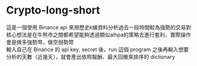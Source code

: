 # Crypto-long-short

這是一個使用 Binance api 來撈歷史k線資料分析過去一段時間較為強勢的交易對
<br>
核心想法是在牛熊市之間都希望能夠透過類似alhpa的策略去進行套利，實際操作會是做多強勢幣，做空弱勢幣
<br>
輸入自己在 Binance 的 api key, secret 後，run 這個 program 之後再輸入想要分析的天數（近幾天），就會產出依照報酬、最大回撤來排序的 dictionary
